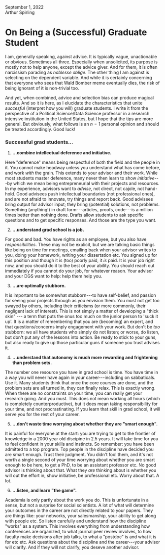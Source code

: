 September 1, 2022\
Arthur Spirling

# On Being a (Successful) Graduate Student

I am, generally speaking, against advice.  It is typically vague, unactionable or obvious. Sometimes all three.  Especially when unsolicited, its purpose is mostly not to help anyone, except the advice giver.  And for them, it is often narcissism parading as *noblesse oblige*.  The other thing I am against is selecting on the dependent variable. And while it is certainly concerning that everyone who sees that Wald Bomber meme eventually dies, the risk of being ignorant of it is non-trivial too.

And yet, when combined, advice and selection bias can produce magical results.  And so it is here, as I elucidate the characteristics that unite *succesful* (interpret how you will) graduate students. I write it from the perspective of a Political Science/Data Science professor in a research intensive institution in the United States, but I hope that the tips are more general.  But obviously, what follows is an $n=1$ personal opinion and should be treated accordingly. Good luck!


### **Successful grad students...**

1. **...combine intellectual deference and initiative.**

Here "deference" means being respectful of both the field and the people in it.  You cannot make headway unless you understand what has come before, and work *with* the grain.  This extends to your advisor and their work.  While most students master deference, many never then learn to show *initiative*---by which we mean being entrepreneurial with their projects and resources. In my experience, advisors want to *advise*, not direct, not cajole, not hand-hold. Good advisees push intellectual boundaries (not professional ones), and are not afraid to innovate, try things and report back.  Good advisees bring output for advisor input; they bring (potential) solutions, not problems.  Something  (anything!) in draft form---articles, proofs, code---is a million times better than nothing done. Drafts allow students to ask specific questions and to get specific responses.  And those are the type you want.

2. **...understand grad school is a job.**  

For good and bad.  You have rights as an employee, but you also have *responsibilities*. These may not be explicit, but we are talking basic things like being on time for meetings, emailing back when your advisor writes to you, doing your homework, writing your dissertation etc.  You signed up for this position and though it is (too) poorly paid, it  *is* paid. It is your job right now, and you should do it to the best of your ability.  You should reach out immediately if you cannot do your job, for whatever reason.  Your advisor and your DGS want to help: help them help you.

3. **...are optimally stubborn.**

It is important to be somewhat stubborn---to have self-belief, and passion for seeing your projects through as you envision them.  You must not get too swayed by others, including their criticisms (or more commonly, their negligent lack of interest).  This is not simply a matter of developing a "thick skin" --- a term that puts the onus too much on the junior person to 'suck it up'. It is a matter of remembering that you are (becoming) an expert, and that questions/concerns imply engagement with your work.  But don't be *too* stubborn: we all have students who simply do not listen; or worse, do listen, but don't put any of the lessons into action.  Be ready to stick to your guns, but also ready to give up those particular guns if someone you trust advises it.

4. **...understand that autonomy is much more rewarding and frightening than problem sets.**

The number one resource you have in grad school is time.  You have time in a way you will never have again in your career---including on sabbaticals.  Use it.  Many students think that once the core courses are done, and the problem sets are all turned in, they can finally relax.  This is exactly wrong.  When there are no constraints on your time, you can really get your research going.  And you must.  This does not mean working all hours (which is completely counterproductive), but it does mean taking responsibility for your time, and not procrastinating.  If you learn that skill in grad school, it will serve you for the rest of your career.

5. **...don't waste time worrying about whether they are "smart enough".**

It is painful for everyone at the start: you are trying to get to the frontier of knowledge in a 2000 year old discipine in 2.5 years. It will take time for you to feel confident in your skills and instincts. So remember: you have been admitted to a top program. Top people in the discipline have decided you are smart enough.  Trust their judgment.  You didn't fool them, and it's not worth a single second of your time worrying about whether you are smart enough to be here, to get a PhD, to be an assistant professor etc. No good advisor is thinking about that.  What they *are* thinking about is whether you will out the effort in, show initiative, be professional etc.  Worry about that. A lot. 

6. **...listen, and learn "the game".**

Academia is only partly about the work you do.  This is unfortunate in a sense, but not a surprise for social scientists. A lot of what will determine your outcomes in the career are not directly related to your papers.  They are things like: your networks, your salesmanship, your ability to get along with people etc.  So listen carefully and understand how the discipline "works" as a system.  This involves everything from understanding how conferences are organized, to what journal peer review involves, to how faculty make decisions after job talks, to what a "postdoc" is and what it is for etc etc.  Ask questions about the discipline and the career---your advisor will clarify. And if they will not clarify, you deseve another advisor.
